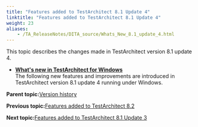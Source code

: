 ```yaml
--- 
title: "Features added to TestArchitect 8.1 Update 4"
linktitle: "Features added to TestArchitect 8.1 Update 4"
weight: 23
aliases: 
    - /TA_ReleaseNotes/DITA_source/Whats_New_8.1_update_4.html
---
```


This topic describes the changes made in TestArchitect version 8.1 update 4.

-   **[What's new in TestArchitect for Windows](/TA_ReleaseNotes/DITA_source/Whats_New_8.1_update_4_Windows.html)**  
The following new features and improvements are introduced in TestArchitect version 8.1 update 4 running under Windows.

**Parent topic:**[Version history](/TA_ReleaseNotes/DITA_source/Version_History.html)

**Previous topic:**[Features added to TestArchitect 8.2](/TA_ReleaseNotes/DITA_source/Whats_New_8.2.html)

**Next topic:**[Features added to TestArchitect 8.1 Update 3](/TA_ReleaseNotes/DITA_source/Whats_New_8.1_update_3.html)

